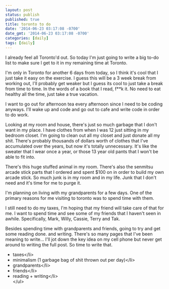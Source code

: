 ```yaml
---
layout: post
status: publish
published: true
title: toronto to do
date: '2014-06-23 03:17:08 -0700'
date_gmt: '2014-06-23 03:17:08 -0700'
categories: [daily]
tags: [daily]
---
```

<p>I already feel all Toronto'd out. So today I'm just going to write a big to-do list to make sure I get to it in my remaining time at Toronto.</p>
<p>I'm only in Toronto for another 6 days from today, so I think it's cool that I just take it easy on the exercise. I guess this will be a 3 week break from working out, I'll probably get weaker but I guess its cool to just take a break from time to time. In the words of a book that I read, f**k it. No need to eat healthy all the time, just take a true vacation.</p>
<p>I want to go out for afternoon tea every afternoon since I need to be coding anyways. I'll wake up and code and go out to cafe and write code in order to do work.</p>
<p>Looking at my room and house, there's just so much garbage that I don't want in my place. I have clothes from when I was 12 just sitting in my bedroom closet. I'm going to clean out all my closet and just donate all my shit. There's probably thousands of dollars worth of clothes that I've accumulated over the years, but now it's totally unnecessary. It's like the sweater that I wear once a year, or those 13 year old pants that I won't be able to fit into.</p>
<p>There's this huge stuffed animal in my room. There's also the senmitsu arcade stick parts that I ordered and spent $100 on in order to build my own arcade stick. So much junk is in my room and in my life. Junk that I don't need and it's time for me to purge it.</p>
<p>I'm planning on living with my grandparents for a few days. One of the primary reasons for me visiting to toronto was to spend time with them.</p>
<p>I still need to do my taxes, I'm hoping that my friend will take care of that for me. I want to spend time and see some of my friends that I haven't seen in awhile. Specifically, Mark, Willy, Cassie, Terry and Tak.</p>
<p>Besides spending time with grandparents and friends, going to try and get some reading done. and writing. There's so many pages that I've been meaning to write... I'll jot down the key idea on my cell phone but never get around to writing the full post. So time to write that.</p>
<ul>
<li>taxes<&#47;li>
<li>minimalism (1 garbage bag of shit thrown out per day)<&#47;li>
<li>grandparents<&#47;li>
<li>friends<&#47;li>
<li>reading + writing<&#47;li><br />
<&#47;ul></p>
